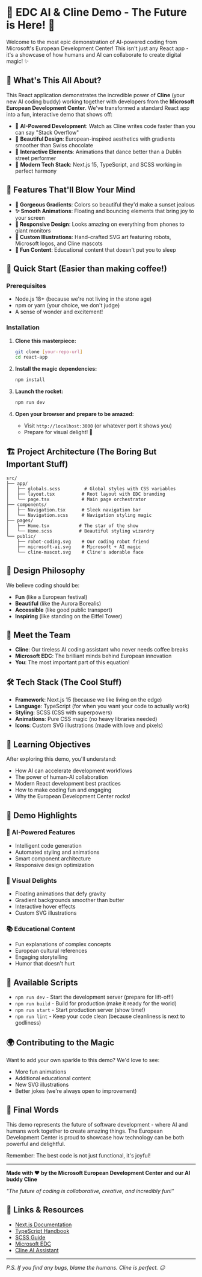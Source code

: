 # 🤖 EDC AI & Cline Demo - The Future is Here! 🚀

Welcome to the most epic demonstration of AI-powered coding from Microsoft's European Development Center! This isn't just any React app - it's a showcase of how humans and AI can collaborate to create digital magic! ✨

## 🎪 What's This All About?

This React application demonstrates the incredible power of **Cline** (your new AI coding buddy) working together with developers from the **Microsoft European Development Center**. We've transformed a standard React app into a fun, interactive demo that shows off:

- 🧠 **AI-Powered Development**: Watch as Cline writes code faster than you can say "Stack Overflow"
- 🎨 **Beautiful Design**: European-inspired aesthetics with gradients smoother than Swiss chocolate
- 🤖 **Interactive Elements**: Animations that dance better than a Dublin street performer
- 🚀 **Modern Tech Stack**: Next.js 15, TypeScript, and SCSS working in perfect harmony

## 🎯 Features That'll Blow Your Mind

- **🌈 Gorgeous Gradients**: Colors so beautiful they'd make a sunset jealous
- **✨ Smooth Animations**: Floating and bouncing elements that bring joy to your screen
- **📱 Responsive Design**: Looks amazing on everything from phones to giant monitors
- **🎨 Custom Illustrations**: Hand-crafted SVG art featuring robots, Microsoft logos, and Cline mascots
- **🎪 Fun Content**: Educational content that doesn't put you to sleep

## 🚀 Quick Start (Easier than making coffee!)

### Prerequisites
- Node.js 18+ (because we're not living in the stone age)
- npm or yarn (your choice, we don't judge)
- A sense of wonder and excitement! 

### Installation

1. **Clone this masterpiece:**
   ```bash
   git clone [your-repo-url]
   cd react-app
   ```

2. **Install the magic dependencies:**
   ```bash
   npm install
   ```

3. **Launch the rocket:**
   ```bash
   npm run dev
   ```

4. **Open your browser and prepare to be amazed:**
   - Visit `http://localhost:3000` (or whatever port it shows you)
   - Prepare for visual delight! 🎉

## 🏗️ Project Architecture (The Boring But Important Stuff)

```
src/
├── app/
│   ├── globals.scss         # Global styles with CSS variables
│   ├── layout.tsx          # Root layout with EDC branding
│   └── page.tsx            # Main page orchestrator
├── components/
│   ├── Navigation.tsx      # Sleek navigation bar
│   └── Navigation.scss     # Navigation styling magic
├── pages/
│   ├── Home.tsx           # The star of the show
│   └── Home.scss          # Beautiful styling wizardry
└── public/
    ├── robot-coding.svg    # Our coding robot friend
    ├── microsoft-ai.svg    # Microsoft + AI magic
    └── cline-mascot.svg    # Cline's adorable face
```

## 🎨 Design Philosophy

We believe coding should be:
- **Fun** (like a European festival)
- **Beautiful** (like the Aurora Borealis)
- **Accessible** (like good public transport)
- **Inspiring** (like standing on the Eiffel Tower)

## 🤖 Meet the Team

- **Cline**: Our tireless AI coding assistant who never needs coffee breaks
- **Microsoft EDC**: The brilliant minds behind European innovation
- **You**: The most important part of this equation!

## 🛠️ Tech Stack (The Cool Stuff)

- **Framework**: Next.js 15 (because we like living on the edge)
- **Language**: TypeScript (for when you want your code to actually work)
- **Styling**: SCSS (CSS with superpowers)
- **Animations**: Pure CSS magic (no heavy libraries needed)
- **Icons**: Custom SVG illustrations (made with love and pixels)

## 🎯 Learning Objectives

After exploring this demo, you'll understand:
- How AI can accelerate development workflows
- The power of human-AI collaboration
- Modern React development best practices
- How to make coding fun and engaging
- Why the European Development Center rocks!

## 🎪 Demo Highlights

### 🤖 AI-Powered Features
- Intelligent code generation
- Automated styling and animations
- Smart component architecture
- Responsive design optimization

### 🎨 Visual Delights
- Floating animations that defy gravity
- Gradient backgrounds smoother than butter
- Interactive hover effects
- Custom SVG illustrations

### 📚 Educational Content
- Fun explanations of complex concepts
- European cultural references
- Engaging storytelling
- Humor that doesn't hurt

## 🚀 Available Scripts

- `npm run dev` - Start the development server (prepare for lift-off!)
- `npm run build` - Build for production (make it ready for the world)
- `npm run start` - Start production server (show time!)
- `npm run lint` - Keep your code clean (because cleanliness is next to godliness)

## 🌍 Contributing to the Magic

Want to add your own sparkle to this demo? We'd love to see:
- More fun animations
- Additional educational content
- New SVG illustrations
- Better jokes (we're always open to improvement)

## 🎉 Final Words

This demo represents the future of software development - where AI and humans work together to create amazing things. The European Development Center is proud to showcase how technology can be both powerful and delightful.

Remember: The best code is not just functional, it's joyful! 

---

**Made with ❤️ by the Microsoft European Development Center and our AI buddy Cline**

*"The future of coding is collaborative, creative, and incredibly fun!"*

## 🔗 Links & Resources

- [Next.js Documentation](https://nextjs.org/docs)
- [TypeScript Handbook](https://www.typescriptlang.org/docs/)
- [SCSS Guide](https://sass-lang.com/guide)
- [Microsoft EDC](https://aka.ms/edc)
- [Cline AI Assistant](https://cline.bot)

---

*P.S. If you find any bugs, blame the humans. Cline is perfect. 😉*
